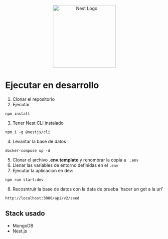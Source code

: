 <p align="center">
  <a href="http://nestjs.com/" target="blank"><img src="https://nestjs.com/img/logo-small.svg" width="200" alt="Nest Logo" /></a>
</p>

# Ejecutar en desarrollo

1. Clonar el repositorio
2. Ejecutar
```
npm install
```
3. Tener Nest CLI instalado
```
npm i -g @nestjs/cli
```
4. Levantar la base de datos
```
docker-compose up -d
```
5. Clonar el archivo __.env.template__ y renombrar la copia a ```
.env```
6. Llenar las variables de entorno definidas en el ```.env```
7. Ejecutar la aplicacion en dev:
```
npm run start:dev
```
8. Recosntruir la base de datos con la data de prueba 'hacer un get a la url'
```
http://localhost:3000/api/v2/seed
```

## Stack usado
* MongoDB
* Nest.js